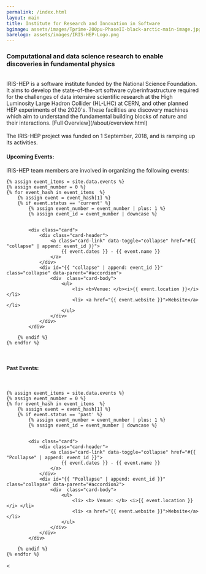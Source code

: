 ```yaml
---
permalink: /index.html
layout: main
title: Institute for Research and Innovation in Software
bgimage: assets/images/Tprime-200pu-PhaseII-black-arctic-main-image.jpg
barelogo: assets/images/IRIS-HEP-Logo.png
---
```

<h3>Computational and data science research to enable discoveries in fundamental physics</h3>
<br>
IRIS-HEP is a software institute funded by the National Science Foundation. It aims to develop the state-of-the-art software cyberinfrastructure required for the challenges of data intensive scientific research at the High Luminosity Large Hadron Collider (HL-LHC) at CERN, and other planned HEP experiments of the 2020's. These facilities are discovery machines which aim to understand the fundamental building blocks of nature and their interactions. [Full Overview](/about/overview.html)
<br><br>
The IRIS-HEP project was funded on 1 September, 2018, and is ramping up its activities. 

<br>
<h4>Upcoming Events:</h4>
IRIS-HEP team members are involved in organizing the following events:


<br>

<div class="container">
  <div id="accordion">
    
	{% assign event_items = site.data.events %}
	{% assign event_number = 0 %}
	{% for event_hash in event_items  %}
		{% assign event = event_hash[1] %}
		{% if event.status == 'current' %}
			{% assign event_number = event_number | plus: 1 %}
			{% assign event_id = event_number | downcase %}
	
		
			<div class="card">		
				<div class="card-header">
					<a class="card-link" data-toggle="collapse" href="#{{ "collapse" | append: event_id }}">
						{{ event.dates }} - {{ event.name }}
					</a>
				</div>
				<div id="{{ "collapse" | append: event_id }}" class="collapse" data-parent="#accordion">
					<div  class="card-body">
						<ul>
							<li> <b>Venue: </b><i>{{ event.location }}</i> </li>
							<li> <a href="{{ event.website }}">Website</a> </li>
						</ul>
					</div>
				</div>
			</div>
				
		{% endif %}
	{% endfor %}
	  
  </div>
	
</div>

<br>

<h4>Past Events:</h4>
<br>


<div class="container">
  <div id="accordion2">
    
	{% assign event_items = site.data.events %}
	{% assign event_number = 0 %}
	{% for event_hash in event_items  %}
		{% assign event = event_hash[1] %}
		{% if event.status == 'past' %}
			{% assign event_number = event_number | plus: 1 %}
			{% assign event_id = event_number | downcase %}
	
		
			<div class="card">		
				<div class="card-header">
					<a class="card-link" data-toggle="collapse" href="#{{ "Pcollapse" | append: event_id }}">
						{{ event.dates }} - {{ event.name }}
					</a>
				</div>
				<div id="{{ "Pcollapse" | append: event_id }}" class="collapse" data-parent="#accordion2">
					<div  class="card-body">
						<ul>
							<li> <b> Venue: </b> <i>{{ event.location }}</i> </li>
							<li> <a href="{{ event.website }}">Website</a> </li>
						</ul>
					</div>
				</div>
			</div>
				
		{% endif %}
	{% endfor %}
	  
  </div>
	
</div>


<


